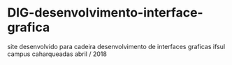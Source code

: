 # DIG-desenvolvimento-interface-grafica
site desenvolvido para cadeira desenvolvimento de interfaces graficas ifsul campus caharqueadas abril / 2018
